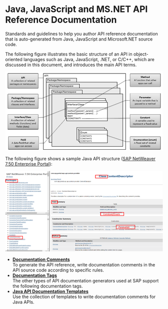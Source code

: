 <!-- loio508e420c3c2347ba9d439e630f304d9f -->

# Java, JavaScript and MS.NET API Reference Documentation

Standards and guidelines to help you author API reference documentation that is auto-generated from Java, JavaScript and Microsoft.NET source code.

The following figure illustrates the basic structure of an API in object-oriented languages such as Java, JavaScript, .NET, or C/C++, which are discussed in this document, and introduces the main API terms.

![](images/API_Nutshell_3a0115f.png)

The following figure shows a sample Java API structure \([SAP NetWeaver 7.50 Enterprise Portal](https://help.sap.com/doc/2f39047ed6b141cb83658041d2d4e029/7.5.10/en-US/EP/index.html)\):

 ![](images/Sample_API_9d0a3dc.png) 

-   **[Documentation Comments](documentation-comments-daea465.md "To generate the API reference, write documentation comments in the API source code
		according to specific rules.")**  
To generate the API reference, write documentation comments in the API source code according to specific rules.
-   **[Documentation Tags](documentation-tags-4deb3c0.md "The other types of  API documentation generators used at SAP support the following
		documentation tags.")**  
The other types of API documentation generators used at SAP support the following documentation tags.
-   **[Java API Documentation Templates](java-api-documentation-templates-e91b065.md "Use the collection of templates to write documentation comments for Java
		APIs.")**  
Use the collection of templates to write documentation comments for Java APIs.


